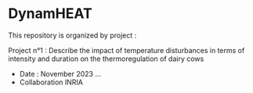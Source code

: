 # DynamHEAT
This repository is organized by project : 

Project n°1 : Describe the impact of temperature disturbances in terms of intensity and duration on the thermoregulation of dairy cows
- Date : November 2023 ... 
- Collaboration INRIA

